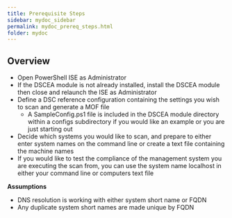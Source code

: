 ```yaml
---
title: Prerequisite Steps
sidebar: mydoc_sidebar
permalink: mydoc_prereq_steps.html
folder: mydoc
---
```


## Overview

* Open PowerShell ISE as Administrator
* If the DSCEA module is not already installed, install the DSCEA module then close and relaunch the ISE as Administrator
* Define a DSC reference configuration containing the settings you wish to scan and generate a MOF file
	* A SampleConfig.ps1 file is included in the DSCEA module directory within a configs subdirectory if you would like an example or you are just starting out
* Decide which systems you would like to scan, and prepare to either enter system names on the command line or create a text file containing the machine names
* If you would like to test the compliance of the management system you are executing the scan from, you can use the system name localhost in either your command line or computers text file

**Assumptions**
* DNS resolution is working with either system short name or FQDN
* Any duplicate system short names are made unique by FQDN 